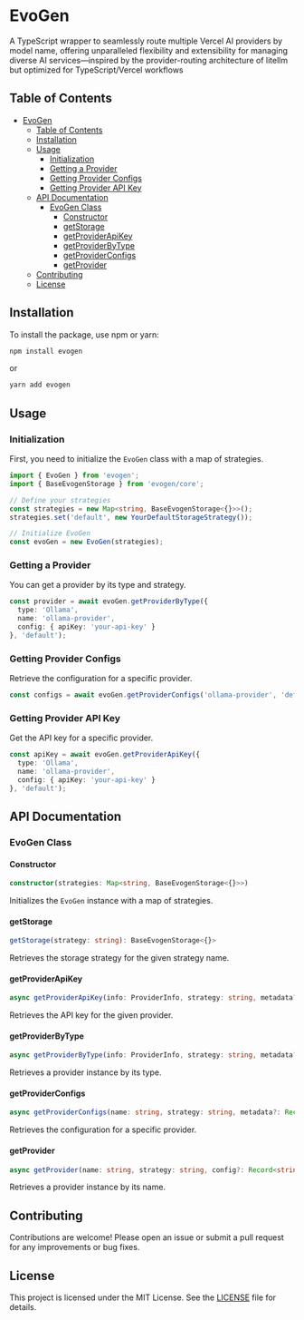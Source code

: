 # EvoGen

A TypeScript wrapper to seamlessly route multiple Vercel AI providers by model name, offering unparalleled flexibility and extensibility for managing diverse AI services—inspired by the provider-routing architecture of litellm but optimized for TypeScript/Vercel workflows
## Table of Contents

- [EvoGen](#evogen)
  - [Table of Contents](#table-of-contents)
  - [Installation](#installation)
  - [Usage](#usage)
    - [Initialization](#initialization)
    - [Getting a Provider](#getting-a-provider)
    - [Getting Provider Configs](#getting-provider-configs)
    - [Getting Provider API Key](#getting-provider-api-key)
  - [API Documentation](#api-documentation)
    - [EvoGen Class](#evogen-class)
      - [Constructor](#constructor)
      - [getStorage](#getstorage)
      - [getProviderApiKey](#getproviderapikey)
      - [getProviderByType](#getproviderbytype)
      - [getProviderConfigs](#getproviderconfigs)
      - [getProvider](#getprovider)
  - [Contributing](#contributing)
  - [License](#license)

## Installation

To install the package, use npm or yarn:

```sh
npm install evogen
```

or

```sh
yarn add evogen
```

## Usage

### Initialization

First, you need to initialize the `EvoGen` class with a map of strategies.

```typescript
import { EvoGen } from 'evogen';
import { BaseEvogenStorage } from 'evogen/core';

// Define your strategies
const strategies = new Map<string, BaseEvogenStorage<{}>>();
strategies.set('default', new YourDefaultStorageStrategy());

// Initialize EvoGen
const evoGen = new EvoGen(strategies);
```

### Getting a Provider

You can get a provider by its type and strategy.

```typescript
const provider = await evoGen.getProviderByType({
  type: 'Ollama',
  name: 'ollama-provider',
  config: { apiKey: 'your-api-key' }
}, 'default');
```

### Getting Provider Configs

Retrieve the configuration for a specific provider.

```typescript
const configs = await evoGen.getProviderConfigs('ollama-provider', 'default');
```

### Getting Provider API Key

Get the API key for a specific provider.

```typescript
const apiKey = await evoGen.getProviderApiKey({
  type: 'Ollama',
  name: 'ollama-provider',
  config: { apiKey: 'your-api-key' }
}, 'default');
```

## API Documentation

### EvoGen Class

#### Constructor

```typescript
constructor(strategies: Map<string, BaseEvogenStorage<{}>>)
```

Initializes the `EvoGen` instance with a map of strategies.

#### getStorage

```typescript
getStorage(strategy: string): BaseEvogenStorage<{}>
```

Retrieves the storage strategy for the given strategy name.

#### getProviderApiKey

```typescript
async getProviderApiKey(info: ProviderInfo, strategy: string, metadata?: Record<string, any>): Promise<string>
```

Retrieves the API key for the given provider.

#### getProviderByType

```typescript
async getProviderByType(info: ProviderInfo, strategy: string, metadata?: Record<string, any>): Promise<BaseEvogenProvider<any>>
```

Retrieves a provider instance by its type.

#### getProviderConfigs

```typescript
async getProviderConfigs(name: string, strategy: string, metadata?: Record<string, any>): Promise<Record<string, any>>
```

Retrieves the configuration for a specific provider.

#### getProvider

```typescript
async getProvider(name: string, strategy: string, config?: Record<string, any>, metadata?: Record<string, any>): Promise<BaseEvogenProvider<any>>
```

Retrieves a provider instance by its name.

## Contributing

Contributions are welcome! Please open an issue or submit a pull request for any improvements or bug fixes.

## License

This project is licensed under the MIT License. See the [LICENSE](LICENSE) file for details.
